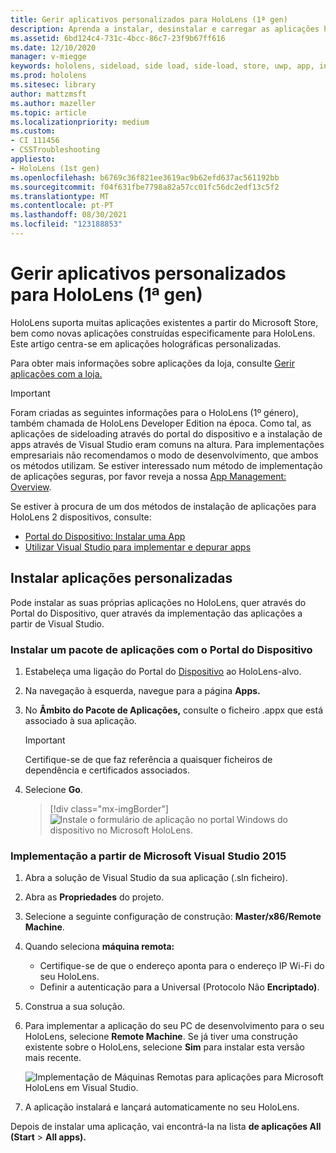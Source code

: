 ```yaml
---
title: Gerir aplicativos personalizados para HoloLens (1ª gen)
description: Aprenda a instalar, desinstalar e carregar as aplicações holográficas personalizadas em dispositivos HoloLens utilizando o Portal do Dispositivo e Visual Studio.
ms.assetid: 6bd124c4-731c-4bcc-86c7-23f9b67ff616
ms.date: 12/10/2020
manager: v-miegge
keywords: hololens, sideload, side load, side-load, store, uwp, app, install
ms.prod: hololens
ms.sitesec: library
author: mattzmsft
ms.author: mazeller
ms.topic: article
ms.localizationpriority: medium
ms.custom:
- CI 111456
- CSSTroubleshooting
appliesto:
- HoloLens (1st gen)
ms.openlocfilehash: b6769c36f821ee3619ac9b62efd637ac561192bb
ms.sourcegitcommit: f04f631fbe7798a82a57cc01fc56dc2edf13c5f2
ms.translationtype: MT
ms.contentlocale: pt-PT
ms.lasthandoff: 08/30/2021
ms.locfileid: "123188853"
---
```

# <a name="manage-custom-apps-for-hololens-1st-gen"></a>Gerir aplicativos personalizados para HoloLens (1ª gen)

HoloLens suporta muitas aplicações existentes a partir do Microsoft Store, bem como novas aplicações construídas especificamente para HoloLens. Este artigo centra-se em aplicações holográficas personalizadas.  

Para obter mais informações sobre aplicações da loja, consulte [Gerir aplicações com a loja.](holographic-store-apps.md)

> [!IMPORTANT]
> Foram criadas as seguintes informações para o HoloLens (1º género), também chamada de HoloLens Developer Edition na época. Como tal, as aplicações de sideloading através do portal do dispositivo e a instalação de apps através de Visual Studio eram comuns na altura. Para implementações empresariais não recomendamos o modo de desenvolvimento, que ambos os métodos utilizam. Se estiver interessado num método de implementação de aplicações seguras, por favor reveja a nossa [App Management: Overview](app-deploy-overview.md).
>
> Se estiver à procura de um dos métodos de instalação de aplicações para HoloLens 2 dispositivos, consulte:
>
> - [Portal do Dispositivo: Instalar uma App](/windows/mixed-reality/develop/platform-capabilities-and-apis/using-the-windows-device-portal#installing-an-app)
> - [Utilizar Visual Studio para implementar e depurar apps](/windows/mixed-reality/develop/platform-capabilities-and-apis/using-visual-studio)

## <a name="install-custom-apps"></a>Instalar aplicações personalizadas

Pode instalar as suas próprias aplicações no HoloLens, quer através do Portal do Dispositivo, quer através da implementação das aplicações a partir de Visual Studio.

### <a name="installing-an-application-package-with-the-device-portal"></a>Instalar um pacote de aplicações com o Portal do Dispositivo

1. Estabeleça uma ligação do Portal do [Dispositivo](/windows/mixed-reality/using-the-windows-device-portal) ao HoloLens-alvo.

1. Na navegação à esquerda, navegue para a página **Apps.**

1. No **Âmbito do Pacote de Aplicações,** consulte o ficheiro .appx que está associado à sua aplicação.

   > [!IMPORTANT]
   > Certifique-se de que faz referência a quaisquer ficheiros de dependência e certificados associados.

1. Selecione **Go**.

   > [!div class="mx-imgBorder"]
   > ![Instale o formulário de aplicação no portal Windows do dispositivo no Microsoft HoloLens.](images/deviceportal-appmanager.jpg)

### <a name="deploying-from-microsoft-visual-studio-2015"></a>Implementação a partir de Microsoft Visual Studio 2015

1. Abra a solução de Visual Studio da sua aplicação (.sln ficheiro).

1. Abra as **Propriedades** do projeto.

1. Selecione a seguinte configuração de construção: **Master/x86/Remote Machine**.

1. Quando seleciona **máquina remota:**
   - Certifique-se de que o endereço aponta para o endereço IP Wi-Fi do seu HoloLens.
   - Definir a autenticação para a Universal (Protocolo Não **Encriptado)**.
   
1. Construa a sua solução.

1. Para implementar a aplicação do seu PC de desenvolvimento para o seu HoloLens, selecione **Remote Machine**. Se já tiver uma construção existente sobre o HoloLens, selecione **Sim** para instalar esta versão mais recente.  

   ![Implementação de Máquinas Remotas para aplicações para Microsoft HoloLens em Visual Studio.](images/vs2015-remotedeployment.jpg)  
   
1. A aplicação instalará e lançará automaticamente no seu HoloLens.

Depois de instalar uma aplicação, vai encontrá-la na lista **de aplicações All** **(Start**  >  **All apps).**
